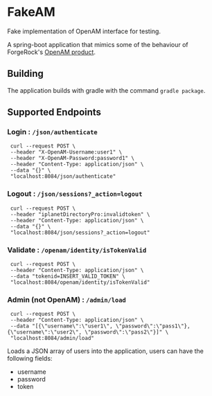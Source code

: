 # FakeAM
Fake implementation of OpenAM interface for testing.

A spring-boot application that mimics some of the behaviour of ForgeRock's [OpenAM product](https://www.forgerock.com/platform/access-management/).

## Building

The application builds with gradle with the command `gradle package`.

## Supported Endpoints

### Login : `/json/authenticate`

     curl --request POST \
     --header "X-OpenAM-Username:user1" \
     --header "X-OpenAM-Password:password1" \
     --header "Content-Type: application/json" \
     --data "{}" \
     "localhost:8084/json/authenticate"


### Logout : `/json/sessions?_action=logout`

     curl --request POST \
     --header "iplanetDirectoryPro:invalidtoken" \
     --header "Content-Type: application/json" \
     --data "{}" \
     "localhost:8084/json/sessions?_action=logout"



### Validate : `/openam/identity/isTokenValid`

     curl --request POST \
     --header "Content-Type: application/json" \
     --data "tokenid=INSERT_VALID_TOKEN" \
     "localhost:8084/openam/identity/isTokenValid"

### Admin (not OpenAM) : `/admin/load`

     curl --request POST \
     --header "Content-Type: application/json" \
     --data "[{\"username\":\"user1\", \"password\":\"pass1\"}, {\"username\":\"user2\", \"password\":\"pass2\"}]" \
     "localhost:8084/admin/load"

Loads a JSON array of users into the application, users can have the following fields:

* username
* password
* token
